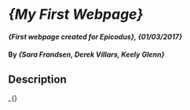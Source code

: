 # _{My First Webpage}_

#### _{First webpage created for Epicodus}, {01/03/2017}_

#### By _**{Sara Frandsen, Derek Villars, Keely Glenn}**_

## Description

_{}
